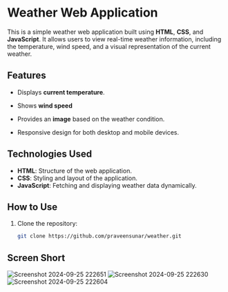 # Weather Web Application

This is a simple weather web application built using **HTML**, **CSS**, and **JavaScript**. It allows users to view real-time weather information, including the temperature, wind speed, and a visual representation of the current weather.

## Features

- Displays **current temperature**.
- Shows **wind speed**

- Provides an **image** based on the weather condition.
- Responsive design for both desktop and mobile devices.

## Technologies Used

- **HTML**: Structure of the web application.
- **CSS**: Styling and layout of the application.
- **JavaScript**: Fetching and displaying weather data dynamically.

## How to Use

1. Clone the repository:
   ```bash
   git clone https://github.com/praveensunar/weather.git

## Screen Short
![Screenshot 2024-09-25 222651](https://github.com/user-attachments/assets/7c33625f-9521-45b3-b2c9-38eb05b8e12c)
![Screenshot 2024-09-25 222630](https://github.com/user-attachments/assets/94e9786a-8f15-4ddf-89ba-973d3405b664)
![Screenshot 2024-09-25 222604](https://github.com/user-attachments/assets/dff3507d-9cd1-434b-a7fc-37cbd1a5a0db)


 
